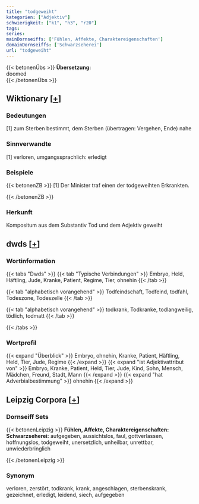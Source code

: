 ```yaml
---
title: "todgeweiht"
kategorien: ["Adjektiv"]
schwierigkeit: ["k1", "h3", "r20"]
tags:
series:
mainDornseiffs: ['Fühlen, Affekte, Charaktereigenschaften']
domainDornseiffs: ['Schwarzseherei']
url: "todgeweiht"
---
```


{{< betonenÜbs >}}
**Übersetzung:**  
doomed  
{{< /betonenÜbs >}}

## Wiktionary [[+](https://de.wiktionary.org/wiki/todgeweiht)]

### Bedeutungen
[1] zum Sterben bestimmt, dem Sterben (übertragen: Vergehen, Ende) nahe  

### Sinnverwandte
[1] verloren, umgangssprachlich: erledigt  

### Beispiele
{{< betonenZB >}}
[1] Der Minister traf einen der todgeweihten Erkrankten.  

{{< /betonenZB >}}
### Herkunft
Kompositum aus dem Substantiv Tod und dem Adjektiv geweiht  



## dwds [[+](https://www.dwds.de/wb/todgeweiht)]

### Wortinformation
{{< tabs "Dwds" >}}
{{< tab "Typische Verbindungen" >}}
Embryo, Held, Häftling, Jude, Kranke, Patient, Regime, Tier, ohnehin
{{< /tab >}}

{{< tab "alphabetisch vorangehend" >}}
Todfeindschaft, Todfeind, todfahl, Todeszone, Todeszelle
{{< /tab >}}

{{< tab "alphabetisch vorangehend" >}}
todkrank, Todkranke, todlangweilig, tödlich, todmatt
{{< /tab >}}

{{< /tabs >}}

### Wortprofil
{{< expand "Überblick" >}} Embryo, ohnehin, Kranke, Patient, Häftling, Held, Tier, Jude, Regime {{< /expand >}}
{{< expand "ist Adjektivattribut von" >}} Embryo, Kranke, Patient, Held, Tier, Jude, Kind, Sohn, Mensch, Mädchen, Freund, Stadt, Mann {{< /expand >}}
{{< expand "hat Adverbialbestimmung" >}} ohnehin {{< /expand >}}

## Leipzig Corpora [[+](https://corpora.uni-leipzig.de/en/res?word=todgeweiht&corpusId=deu_newscrawl-public_2018)]

### Dornseiff Sets
{{< betonenLeipzig >}}
**Fühlen, Affekte, Charaktereigenschaften:**  
**Schwarzseherei:** aufgegeben, aussichtslos, faul, gottverlassen, hoffnungslos, todgeweiht, unersetzlich, unheilbar, unrettbar, unwiederbringlich  

{{< /betonenLeipzig >}}

### Synonym
verloren, zerstört, todkrank, krank, angeschlagen, sterbenskrank, gezeichnet, erledigt, leidend, siech, aufgegeben

